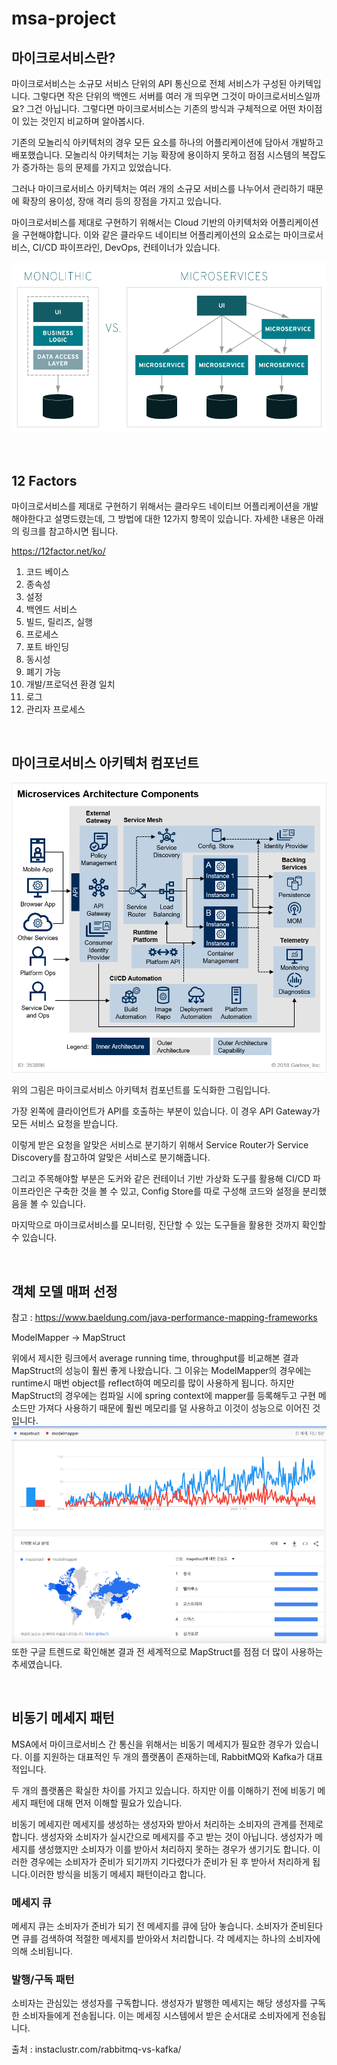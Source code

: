 # msa-project


## 마이크로서비스란?
마이크로서비스는 소규모 서비스 단위의 API 통신으로 전체 서비스가 구성된 아키텍입니다. 그렇다면 작은 단위의 백엔드 서버를 여러 개 띄우면 그것이 마이크로서비스일까요? 그건 아닙니다. 그렇다면 마이크로서비스는 기존의 방식과 구체적으로 어떤 차이점이 있는 것인지 비교하며 알아봅시다.

기존의 모놀리식 아키텍처의 경우 모든 요소를 하나의 어플리케이션에 담아서 개발하고 배포했습니다. 모놀리식 아키텍처는 기능 확장에 용이하지 못하고 점점 시스템의 복잡도가 증가하는 등의 문제를 가지고 있었습니다.

그러나 마이크로서비스 아키텍처는 여러 개의 소규모 서비스를 나누어서 관리하기 때문에 확장의 용이성, 장애 격리 등의 장점을 가지고 있습니다.

마이크로서비스를 제대로 구현하기 위해서는 Cloud 기반의 아키텍처와 어플리케이션을 구현해야합니다. 이와 같은 클라우드 네이티브 어플리케이션의 요소로는 마이크로서비스, CI/CD 파이프라인, DevOps, 컨테이너가 있습니다.

![monolithic_vs_microservice](img/monolithic_vs_microservice.png)

<br>

## 12 Factors
마이크로서비스를 제대로 구현하기 위해서는 클라우드 네이티브 어플리케이션을 개발해야한다고 설명드렸는데, 그 방법에 대한 12가지 항목이 있습니다. 자세한 내용은 아래의 링크를 참고하시면 됩니다.

https://12factor.net/ko/

1. 코드 베이스
2. 종속성
3. 설정
4. 백엔드 서비스
5. 빌드, 릴리즈, 실행
6. 프로세스
7. 포트 바인딩
8. 동시성
9. 폐기 가능
10. 개발/프로덕션 환경 일치
11. 로그
12. 관리자 프로세스

<br>

## 마이크로서비스 아키텍처 컴포넌트
![microservice_architecture_components](img/microservice_architecture_components.png)

위의 그림은 마이크로서비스 아키텍처 컴포넌트를 도식화한 그림입니다. 

가장 왼쪽에 클라이언트가 API를 호출하는 부분이 있습니다. 이 경우 API Gateway가 모든 서비스 요청을 받습니다.

이렇게 받은 요청을 알맞은 서비스로 분기하기 위해서 Service Router가 Service Discovery를 참고하여 알맞은 서비스로 분기해줍니다.

그리고 주목해야할 부분은 도커와 같은 컨테이너 기반 가상화 도구를 활용해 CI/CD 파이프라인은 구축한 것을 볼 수 있고, Config Store를 따로 구성해 코드와 설정을 분리했음을 볼 수 있습니다.

마지막으로 마이크로서비스를 모니터링, 진단할 수 있는 도구들을 활용한 것까지 확인할 수 있습니다.

<br>

## 객체 모델 매퍼 선정

참고 : https://www.baeldung.com/java-performance-mapping-frameworks

ModelMapper -> MapStruct

위에서 제시한 링크에서 average running time, throughput를 비교해본 결과 MapStruct의 성능이 훨씬 좋게 나왔습니다.
그 이유는 ModelMapper의 경우에는 runtime시 매번 object를 reflect하여 메모리를 많이 사용하게 됩니다.
하지만 MapStruct의 경우에는 컴파일 시에 spring context에 mapper를 등록해두고 구현 메소드만 가져다 사용하기 때문에 훨씬 메모리를 덜 사용하고 이것이 성능으로 이어진 것입니다.
![mapstruct_vs_modelmapper](img/mapstruct_vs_modelmapper.png)
또한 구글 트렌드로 확인해본 결과 전 세계적으로 MapStruct를 점점 더 많이 사용하는 추세였습니다.

<br>

## 비동기 메세지 패턴

MSA에서 마이크로서비스 간 통신을 위해서는 비동기 메세지가 필요한 경우가 있습니다. 이를 지원하는 대표적인 두 개의 플랫폼이 존재하는데, RabbitMQ와 Kafka가 대표적입니다.

두 개의 플랫폼은 확실한 차이를 가지고 있습니다. 하지만 이를 이해하기 전에 비동기 메세지 패턴에 대해 먼저 이해할 필요가 있습니다.

비동기 메세지란 메세지를 생성하는 생성자와 받아서 처리하는 소비자의 관계를 전제로 합니다. 생성자와 소비자가 실시간으로 메세지를 주고 받는 것이 아닙니다. 생성자가 메세지를 생성했지만 소비자가 이를 받아서 처리하지 못하는 경우가 생기기도 합니다. 이러한 경우에는 소비자가 준비가 되기까지 기다렸다가 준비가 된 후 받아서 처리하게 됩니다.이러한 방식을 비동기 메세지 패턴이라고 합니다.

### 메세지 큐

메세지 큐는 소비자가 준비가 되기 전 메세지를 큐에 담아 놓습니다. 소비자가 준비된다면 큐를 검색하여 적절한 메세지를 받아와서 처리합니다. 각 메세지는 하나의 소비자에 의해 소비됩니다.

### 발행/구독 패턴

소비자는 관심있는 생성자를 구독합니다. 생성자가 발행한 메세지는 해당 생성자를 구독한 소비자들에게 전송됩니다. 이는 메세징 시스템에서 받은 순서대로 소비자에게 전송됩니다.


출처 : instaclustr.com/rabbitmq-vs-kafka/